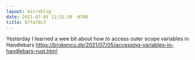 ```yaml
---
layout: microblog
date: 2021-07-05 11:51:30 -0700
title: 87fa70c3
---
```

Yesterday I learned a wee bit about how to access outer scope variables in Handlebars https://brokenco.de/2021/07/05/accessing-variables-in-handlebars-rust.html
